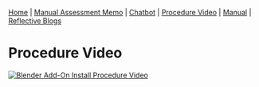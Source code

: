 [Home](index.md) | [Manual Assessment Memo](manual_assessment_memo.md) | [Chatbot](chatbot.md) | [Procedure Video](procedure_video.md) | [Manual](manual.md) | [Reflective Blogs](reflective_blogs.md) 


# Procedure Video

[![Blender Add-On Install Procedure Video](assets/blenderdemo_thumb.png)](https://github.com/D-Starr-Stuff/D-Starr-Stuff.github.io/raw/refs/heads/main/Blenderdemo.webm)
